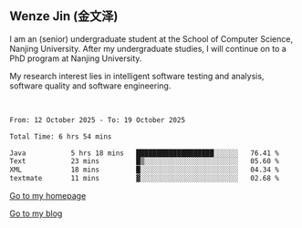 ## Wenze Jin (金文泽)

I am an (senior) undergraduate student at the School of Computer Science, Nanjing University.
After my undergraduate studies, I will continue on to a PhD program at Nanjing University.  

My research interest lies in intelligent software testing and analysis, software quality and software engineering.

<br>  

<!--START_SECTION:waka-->

```txt
From: 12 October 2025 - To: 19 October 2025

Total Time: 6 hrs 54 mins

Java           5 hrs 18 mins   ███████████████████░░░░░░   76.41 %
Text           23 mins         █▒░░░░░░░░░░░░░░░░░░░░░░░   05.60 %
XML            18 mins         █░░░░░░░░░░░░░░░░░░░░░░░░   04.34 %
textmate       11 mins         ▓░░░░░░░░░░░░░░░░░░░░░░░░   02.68 %
```

<!--END_SECTION:waka-->

[Go to my homepage](https://wenzejin.github.io)

[Go to my blog](https://wenzejin.notion.site/blogs)
